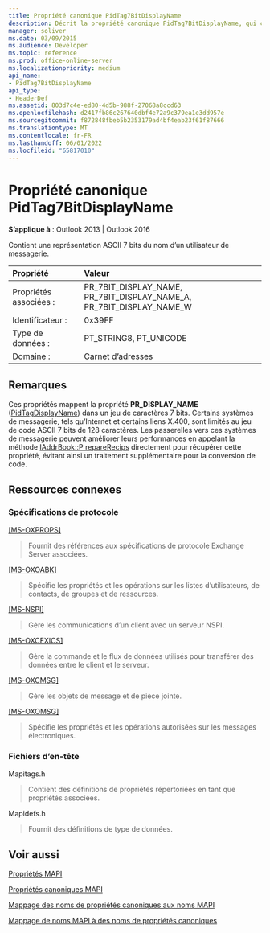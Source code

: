 ```yaml
---
title: Propriété canonique PidTag7BitDisplayName
description: Décrit la propriété canonique PidTag7BitDisplayName, qui contient une représentation ASCII 7 bits du nom d’un utilisateur de messagerie.
manager: soliver
ms.date: 03/09/2015
ms.audience: Developer
ms.topic: reference
ms.prod: office-online-server
ms.localizationpriority: medium
api_name:
- PidTag7BitDisplayName
api_type:
- HeaderDef
ms.assetid: 803d7c4e-ed80-4d5b-988f-27068a8ccd63
ms.openlocfilehash: d2417fb86c267640dbf4e72a9c379ea1e3dd957e
ms.sourcegitcommit: f872848fbeb5b2353179ad4bf4eab23f61f87666
ms.translationtype: MT
ms.contentlocale: fr-FR
ms.lasthandoff: 06/01/2022
ms.locfileid: "65817010"
---
```

# <a name="pidtag7bitdisplayname-canonical-property"></a>Propriété canonique PidTag7BitDisplayName

  
  
**S’applique à** : Outlook 2013 | Outlook 2016 
  
Contient une représentation ASCII 7 bits du nom d’un utilisateur de messagerie. 
  
|Propriété |Valeur |
|:-----|:-----|
|Propriétés associées :  <br/> |PR_7BIT_DISPLAY_NAME, PR_7BIT_DISPLAY_NAME_A, PR_7BIT_DISPLAY_NAME_W  <br/> |
|Identificateur :  <br/> |0x39FF  <br/> |
|Type de données :  <br/> |PT_STRING8, PT_UNICODE  <br/> |
|Domaine :  <br/> |Carnet d’adresses  <br/> |
   
## <a name="remarks"></a>Remarques

Ces propriétés mappent la propriété **PR_DISPLAY_NAME** ([PidTagDisplayName](pidtagdisplayname-canonical-property.md)) dans un jeu de caractères 7 bits. Certains systèmes de messagerie, tels qu’Internet et certains liens X.400, sont limités au jeu de code ASCII 7 bits de 128 caractères. Les passerelles vers ces systèmes de messagerie peuvent améliorer leurs performances en appelant la méthode [IAddrBook::P repareRecips](iaddrbook-preparerecips.md) directement pour récupérer cette propriété, évitant ainsi un traitement supplémentaire pour la conversion de code. 
  
## <a name="related-resources"></a>Ressources connexes

### <a name="protocol-specifications"></a>Spécifications de protocole

[[MS-OXPROPS]](https://msdn.microsoft.com/library/f6ab1613-aefe-447d-a49c-18217230b148%28Office.15%29.aspx)
  
> Fournit des références aux spécifications de protocole Exchange Server associées.
    
[[MS-OXOABK]](https://msdn.microsoft.com/library/f4cf9b4c-9232-4506-9e71-2270de217614%28Office.15%29.aspx)
  
> Spécifie les propriétés et les opérations sur les listes d’utilisateurs, de contacts, de groupes et de ressources.
    
[[MS-NSPI]](https://msdn.microsoft.com/library/6dd0a3ea-b4d4-4a73-a857-add03a89a543%28Office.15%29.aspx)
  
> Gère les communications d’un client avec un serveur NSPI.
    
[[MS-OXCFXICS]](https://msdn.microsoft.com/library/b9752f3d-d50d-44b8-9e6b-608a117c8532%28Office.15%29.aspx)
  
> Gère la commande et le flux de données utilisés pour transférer des données entre le client et le serveur.
    
[[MS-OXCMSG]](https://msdn.microsoft.com/library/7fd7ec40-deec-4c06-9493-1bc06b349682%28Office.15%29.aspx)
  
> Gère les objets de message et de pièce jointe.
    
[[MS-OXOMSG]](https://msdn.microsoft.com/library/daa9120f-f325-4afb-a738-28f91049ab3c%28Office.15%29.aspx)
  
> Spécifie les propriétés et les opérations autorisées sur les messages électroniques.
    
### <a name="header-files"></a>Fichiers d’en-tête

Mapitags.h
  
> Contient des définitions de propriétés répertoriées en tant que propriétés associées.
    
Mapidefs.h
  
> Fournit des définitions de type de données.
    
## <a name="see-also"></a>Voir aussi



[Propriétés MAPI](mapi-properties.md)
  
[Propriétés canoniques MAPI](mapi-canonical-properties.md)
  
[Mappage des noms de propriétés canoniques aux noms MAPI](mapping-canonical-property-names-to-mapi-names.md)
  
[Mappage de noms MAPI à des noms de propriétés canoniques](mapping-mapi-names-to-canonical-property-names.md)

